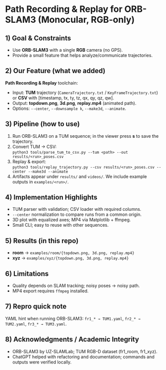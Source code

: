 # Path Recording & Replay for ORB-SLAM3 (Monocular, RGB-only)

## 1) Goal & Constraints
- Use **ORB-SLAM3** with a single **RGB** camera (no GPS).
- Provide a small feature that helps analyze/communicate trajectories.

## 2) Our Feature (what we added)
**Path Recording & Replay** toolchain:
- Input: **TUM** trajectory (`CameraTrajectory.txt` / `KeyFrameTrajectory.txt`) or **CSV** with [timestamp, tx, ty, tz, qx, qy, qz, qw].
- Output: **topdown.png**, **3d.png**, **replay.mp4** (animated path).
- Options: `--center`, `--downsample k`, `--make3d`, `--animate`.

## 3) Pipeline (how to use)
1. Run ORB-SLAM3 on a TUM sequence; in the viewer press **s** to save the trajectory.  
2. Convert TUM → CSV:  
   `python3 tools/parse_tum_to_csv.py --tum <path> --out results/<run>_poses.csv`  
3. Replay & export:  
   `python3 tools/replay_trajectory.py --csv results/<run>_poses.csv --center --make3d --animate`  
4. Artifacts appear under `results/` and `videos/`. We include example outputs in `examples/<run>/`.

## 4) Implementation Highlights
- TUM parser with validation; CSV loader with required columns.
- `--center` normalization to compare runs from a common origin.
- 3D plot with equalized axes; MP4 via Matplotlib + ffmpeg.
- Small CLI; easy to reuse with other sequences.

## 5) Results (in this repo)
- **room** → `examples/room/{topdown.png, 3d.png, replay.mp4}`
- **xyz**  → `examples/xyz/{topdown.png, 3d.png, replay.mp4}`

## 6) Limitations
- Quality depends on SLAM tracking; noisy poses → noisy path.
- MP4 export requires `ffmpeg` installed.

## 7) Repro quick note
YAML hint when running ORB-SLAM3: `fr1_* → TUM1.yaml`, `fr2_* → TUM2.yaml`, `fr3_* → TUM3.yaml`.

## 8) Acknowledgments / Academic Integrity
- ORB-SLAM3 by UZ-SLAMLab; TUM RGB-D dataset (fr1_room, fr1_xyz).
- ChatGPT helped with refactoring and documentation; commands and outputs were verified locally.
